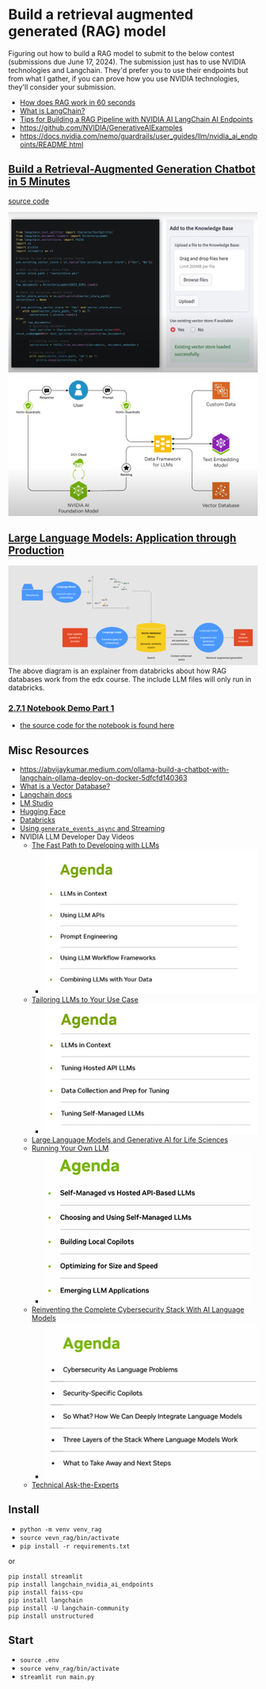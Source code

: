 # Build a retrieval augmented generated (RAG) model
Figuring out how to build a RAG model to submit to the below contest (submissions due June 17, 2024). The submission just has to use NVIDIA technologies and Langchain. They'd prefer you to use their endpoints but from what I gather, if you can prove how you use NVIDIA technologies, they'll consider your submission.
- [How does RAG work in 60 seconds](https://youtube.com/shorts/xS55duPS-Pw?si=VjVI12iVxdDdy5Xc)
- [What is LangChain?](https://youtu.be/1bUy-1hGZpI?si=WMVdGpjGJWcwUeBv)
- [Tips for Building a RAG Pipeline with NVIDIA AI LangChain AI Endpoints](https://developer.nvidia.com/blog/tips-for-building-a-rag-pipeline-with-nvidia-ai-langchain-ai-endpoints/)
- https://github.com/NVIDIA/GenerativeAIExamples
- https://docs.nvidia.com/nemo/guardrails/user_guides/llm/nvidia_ai_endpoints/README.html

## [Build a Retrieval-Augmented Generation Chatbot in 5 Minutes](https://youtu.be/N_OOfkEWcOk?si=PO--ZS2-ro-H8fYG)
[source code](https://github.com/NVIDIA/GenerativeAIExamples/blob/main/examples/5_mins_rag_no_gpu/main.py)

![alt](assets/images/form-view.png)
![alt](assets/images/diagram.png)
## [Large Language Models: Application through Production](https://learning.edx.org/course/course-v1:Databricks+LLM101x+2T2023/home)
![alt](assets/images/diagram2.png)
The above diagram is an explainer from databricks about how RAG databases work from the edx course. The include LLM files will only run in databricks. 

### [2.7.1 Notebook Demo Part 1](https://learning.edx.org/course/course-v1:Databricks+LLM101x+2T2023/block-v1:Databricks+LLM101x+2T2023+type@sequential+block@d230efabe642484cb7f8cf9b23f8cad4/block-v1:Databricks+LLM101x+2T2023+type@vertical+block@098cf1bc67924d6dbac16d6ff3fc5cc9)
- [the source code for the notebook is found here](https://github.com/sprintup/large-language-models/blob/08a6ae43bce7d8ad138e7bf1890216d0273aa689/LLM%2002%20-%20Embeddings%2C%20Vector%20Databases%2C%20and%20Search/LLM%2002%20-%20Embeddings%2C%20Vector%20Databases%2C%20and%20Search.py#L14C470-L14C623)
## Misc Resources
- https://abvijaykumar.medium.com/ollama-build-a-chatbot-with-langchain-ollama-deploy-on-docker-5dfcfd140363
- [What is a Vector Database?](https://www.youtube.com/watch?v=t9IDoenf-lo)
- [Langchain docs](https://python.langchain.com/v0.2/docs/introduction/)
- [LM Studio](https://lmstudio.ai/)
- [Hugging Face](https://huggingface.co/)
- [Databricks](https://www.databricks.com/)
- [Using `generate_events_async` and Streaming](https://github.com/NVIDIA/NeMo-Guardrails/blob/develop/examples/notebooks/generate_events_and_streaming.ipynb)
- NVIDIA LLM Developer Day Videos
  - [The Fast Path to Developing with LLMs](https://event.on24.com/wcc/r/4371300/9C96C2D84F0E9BB46E757F807129A8C3)
    - ![alt](assets/images/day1.png)
  - [Tailoring LLMs to Your Use Case](https://event.on24.com/wcc/r/4371524/02081723A09362868B14957B07C4F01C)
    - ![alt](assets/images/day2.png)
  - [Large Language Models and Generative AI for Life Sciences](https://event.on24.com/wcc/r/4390803/017BA6B34D53EB796D3D3BFE36D3FCFB)
  - [Running Your Own LLM](https://event.on24.com/wcc/r/4371549/0AF4CBAA6515D4EC0FFEE49E90C3B2C7)
    - ![alt](assets/images/day4.png)
  - [Reinventing the Complete Cybersecurity Stack With AI Language Models](https://event.on24.com/wcc/r/4390810/FDC5E74A0029E3B32C3543246BBA7356)
    - ![alt](assets/images/day5.png)
  - [Technical Ask-the-Experts](https://event.on24.com/wcc/r/4371579/02DC8E8C6C6D7B0BD739E97DAE97BAC0)


## Install
- `python -m venv venv_rag`
- `source vevn_rag/bin/activate`
- `pip install -r requirements.txt`

or
```
pip install streamlit
pip install langchain_nvidia_ai_endpoints
pip install faiss-cpu
pip install langchain
pip install -U langchain-community
pip install unstructured
```

## Start
- `source .env`
- `source venv_rag/bin/activate`
- `streamlit run main.py`

